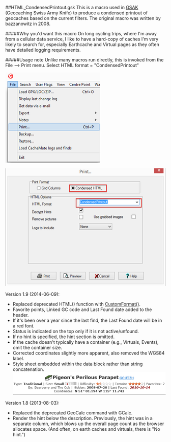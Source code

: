 ##HTML\_CondensedPrintout.gsk
This is a macro used in [GSAK](http://gsak.net/) (Geocaching Swiss Army Knife) to produce a condensed printout of geocaches based on the current filters.  The original macro was written by bazzanowitz in 2008. 

#####Why you'd want this macro
On long cycling trips, where I'm away from a cellular data service, I like to have a hard-copy of caches I'm very likely to search for, especially Earthcache and Virtual pages as they often have detailed logging requirements.

#####Usage note
Unlike many macros run directly, this is invoked from the File --> Print menu.  Select HTML format =  "CondensedPrintout"

![File Print](HTML_CondensedPrint_FilePrint.png)

![](HTML_CondensedPrint_PrintMenu.png)


Version 1.9 (2014-06-09):

* Replaced deprecated HTML() function with [CustomFormat()](http://gsak.net/help/hs21095.htm).
* Favorite points, Linked GC code and Last Found date added to the header.
* If it's been over a year since the last find, the Last Found date will be in a red font.
* Status is indicated on the top only if it is not active/unfound.
* If no hint is specified, the hint section is omitted.
* If the cache doesn't typically have a container (e.g., Virtuals, Events), omit the container size.
* Corrected coordinates slightly more apparent, also removed the WGS84 label.
* Style sheet embedded within the data block rather than string concatenation.
![Sample Header](HTML_CondensedPrint_example.png)

Version 1.8 (2013-08-03):
* Replaced the deprecated GeoCalc command with GCalc. 
* Render the hint below the description. Previously, the hint was in a separate column, which blows up the overall page count as the browser allocates space. (And often, on earth caches and virtuals, there is "No hint.")